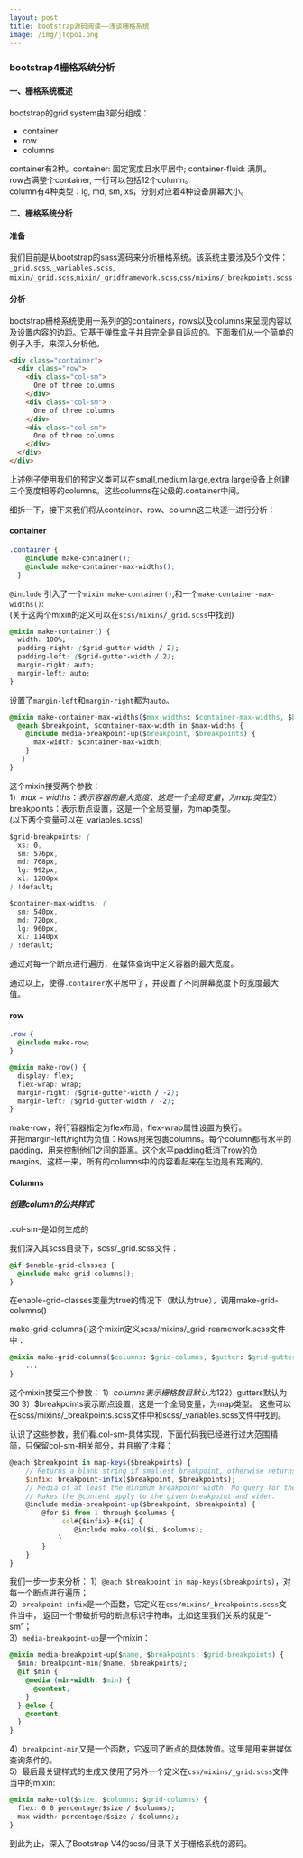```yaml
---
layout: post
title: bootstrap源码阅读——浅谈栅格系统
image: /img/jTopo1.png
---
```


### bootstrap4栅格系统分析


#### 一、栅格系统概述  

bootstrap的grid system由3部分组成：

* container
* row
* columns   

container有2种。container: 固定宽度且水平居中; container-fluid: 满屏。  
row占满整个container, 一行可以包括12个column。  
column有4种类型：lg, md, sm, xs，分别对应着4种设备屏幕大小。

#### 二、栅格系统分析

#### 准备
我们目前是从bootstrap的sass源码来分析栅格系统。该系统主要涉及5个文件：
`_grid.scss`,`_variables.scss`, `mixin/_grid.scss`,`mixin/_gridframework.scss`,`css/mixins/_breakpoints.scss`
#### 分析
bootstrap栅格系统使用一系列的的containers，rows以及columns来呈现内容以及设置内容的边距。它基于弹性盒子并且完全是自适应的。下面我们从一个简单的例子入手，来深入分析他。
```html
<div class="container">
  <div class="row">
    <div class="col-sm">
      One of three columns
    </div>
    <div class="col-sm">
      One of three columns
    </div>
    <div class="col-sm">
      One of three columns
    </div>
  </div>
</div>
```          
上述例子使用我们的预定义类可以在small,medium,large,extra large设备上创建三个宽度相等的columns。这些columns在父级的.container中间。 

细拆一下，接下来我们将从container、row、column这三块逐一进行分析：
#### container  
```css
.container {
    @include make-container();
    @include make-container-max-widths();
  }
```
`@include` 引入了一个`mixin make-container()`,和一个`make-container-max-widths()`:  
(关于这两个mixin的定义可以在`scss/mixins/_grid.scss`中找到)
```css
@mixin make-container() {
  width: 100%;
  padding-right: ($grid-gutter-width / 2);
  padding-left: ($grid-gutter-width / 2);
  margin-right: auto;
  margin-left: auto;
}
```
设置了`margin-left`和`margin-right`都为`auto`。
```css
@mixin make-container-max-widths($max-widths: $container-max-widths, $breakpoints: $grid-breakpoints) {
  @each $breakpoint, $container-max-width in $max-widths {
    @include media-breakpoint-up($breakpoint, $breakpoints) {
      max-width: $container-max-width;
    }
   }
}
```
这个mixin接受两个参数：    
1）$max-widths：表示容器的最大宽度，这是一个全局变量，为map类型
2）$breakpoints：表示断点设置，这是一个全局变量，为map类型。    
(以下两个变量可以在_variables.scss)
```css
$grid-breakpoints: (
  xs: 0,
  sm: 576px,
  md: 768px,
  lg: 992px,
  xl: 1200px
) !default;

$container-max-widths: (
  sm: 540px,
  md: 720px,
  lg: 960px,
  xl: 1140px
) !default;
```
通过对每一个断点进行遍历，在媒体查询中定义容器的最大宽度。

通过以上，使得`.container`水平居中了，并设置了不同屏幕宽度下的宽度最大值。

#### row

```css
.row {
  @include make-row;
}
```
```css
@mixin make-row() {
  display: flex;
  flex-wrap: wrap;
  margin-right: ($grid-gutter-width / -2);
  margin-left: ($grid-gutter-width / -2);
}
```
make-row，将行容器指定为flex布局，flex-wrap属性设置为换行。     
并把margin-left/right为负值：Rows用来包裹columns。每个column都有水平的padding，用来控制他们之间的距离。这个水平padding抵消了row的负margins。这样一来，所有的columns中的内容看起来在左边是有距离的。

#### Columns

##### 创建column的公共样式

.col-sm-是如何生成的

我们深入其scss目录下，scss/_grid.scss文件：

```css
@if $enable-grid-classes {
  @include make-grid-columns();
}
```
在enable-grid-classes变量为true的情况下（默认为true），调用make-grid-columns()

make-grid-columns()这个mixin定义scss/mixins/_grid-reamework.scss文件中：

```css
@mixin make-grid-columns($columns: $grid-columns, $gutter: $grid-gutter-width, $breakpoints: $grid-breakpoints){
    ...
}
```
这个mixin接受三个参数：
1）$columns表示栅格数目默认为12
2）$gutters默认为30
3）$breakpoints表示断点设置，这是一个全局变量，为map类型。
这些可以在scss/mixins/_breakpoints.scss文件中和scss/_variables.scss文件中找到。

认识了这些参数，我们看.col-sm-具体实现，下面代码我已经进行过大范围精简，只保留col-sm-相关部分，并且搬了注释：

```js
@each $breakpoint in map-keys($breakpoints) {
    // Returns a blank string if smallest breakpoint, otherwise returns the name with a dash infront.
    $infix: breakpoint-infix($breakpoint, $breakpoints);
    // Media of at least the minimum breakpoint width. No query for the smallest breakpoint.
    // Makes the @content apply to the given breakpoint and wider.
    @include media-breakpoint-up($breakpoint, $breakpoints) {
        @for $i from 1 through $columns {
            .col#{$infix}-#{$i} {
                @include make-col($i, $columns);
            }
        }
    }
}
```
我们一步一步来分析：
1）`@each $breakpoint in map-keys($breakpoints)`，对每一个断点进行遍历；        
2）`breakpoint-infix`是一个函数，它定义在`css/mixins/_breakpoints.scss`文件当中， 返回一个带破折号的断点标识字符串，比如这里我们关系的就是“-sm”；           
3）`media-breakpoint-up`是一个mixin：
```css
@mixin media-breakpoint-up($name, $breakpoints: $grid-breakpoints) {
  $min: breakpoint-min($name, $breakpoints);
  @if $min {
    @media (min-width: $min) {
      @content;
    }
  } @else {
    @content;
  }
}
```
4）`breakpoint-min`又是一个函数，它返回了断点的具体数值。这里是用来拼媒体查询条件的。     
5）最后最关键样式的生成又使用了另外一个定义在`css/mixins/_grid.scss`文件当中的mixin:
```css
@mixin make-col($size, $columns: $grid-columns) {
  flex: 0 0 percentage($size / $columns);
  max-width: percentage($size / $columns);
}
```

到此为止，深入了Bootstrap V4的scss/目录下关于栅格系统的源码。